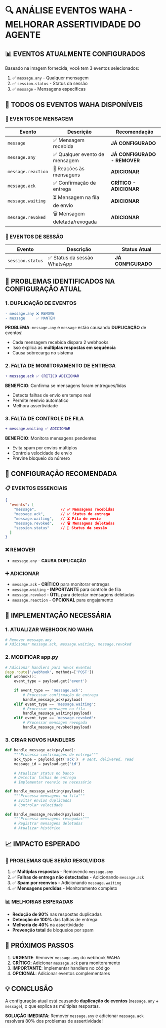 # 🔍 ANÁLISE EVENTOS WAHA - MELHORAR ASSERTIVIDADE DO AGENTE

## 📊 **EVENTOS ATUALMENTE CONFIGURADOS**
Baseado na imagem fornecida, você tem 3 eventos selecionados:
1. ✅ `message.any` - Qualquer mensagem
2. ✅ `session.status` - Status da sessão  
3. ✅ `message` - Mensagens específicas

## 🎯 **TODOS OS EVENTOS WAHA DISPONÍVEIS**

### **📨 EVENTOS DE MENSAGEM**
| Evento | Descrição | **Recomendação** |
|--------|-----------|------------------|
| `message` | ✅ Mensagem recebida | **JÁ CONFIGURADO** |
| `message.any` | ✅ Qualquer evento de mensagem | **JÁ CONFIGURADO - REMOVER** |
| `message.reaction` | 📱 Reações às mensagens | **ADICIONAR** |
| `message.ack` | ✅ Confirmação de entrega | **CRÍTICO - ADICIONAR** |
| `message.waiting` | ⏳ Mensagem na fila de envio | **ADICIONAR** |
| `message.revoked` | 🗑️ Mensagem deletada/revogada | **ADICIONAR** |

### **🔗 EVENTOS DE SESSÃO**
| Evento | Descrição | **Status Atual** |
|--------|-----------|------------------|
| `session.status` | ✅ Status da sessão WhatsApp | **JÁ CONFIGURADO** |

## 🚨 **PROBLEMAS IDENTIFICADOS NA CONFIGURAÇÃO ATUAL**

### **1. DUPLICAÇÃO DE EVENTOS**
```diff
- message.any ❌ REMOVE
- message     ✅ MANTÉM
```
**PROBLEMA**: `message.any` e `message` estão causando **DUPLICAÇÃO** de eventos!
- Cada mensagem recebida dispara 2 webhooks
- Isso explica as **múltiplas respostas em sequência**
- Causa sobrecarga no sistema

### **2. FALTA DE MONITORAMENTO DE ENTREGA**
```diff
+ message.ack ✅ CRÍTICO ADICIONAR
```
**BENEFÍCIO**: Confirma se mensagens foram entregues/lidas
- Detecta falhas de envio em tempo real
- Permite reenvio automático
- Melhora assertividade

### **3. FALTA DE CONTROLE DE FILA**
```diff
+ message.waiting ✅ ADICIONAR
```
**BENEFÍCIO**: Monitora mensagens pendentes
- Evita spam por envios múltiplos
- Controla velocidade de envio
- Previne bloqueio do número

## 🎯 **CONFIGURAÇÃO RECOMENDADA**

### **📋 EVENTOS ESSENCIAIS**
```json
{
  "events": [
    "message",           // ✅ Mensagens recebidas
    "message.ack",       // ✅ Status de entrega
    "message.waiting",   // ⏳ Fila de envio
    "message.revoked",   // 🗑️ Mensagens deletadas
    "session.status"     // 🔗 Status da sessão
  ]
}
```

### **❌ REMOVER**
- `message.any` - **CAUSA DUPLICAÇÃO**

### **➕ ADICIONAR**
- `message.ack` - **CRÍTICO** para monitorar entregas
- `message.waiting` - **IMPORTANTE** para controle de fila
- `message.revoked` - **ÚTIL** para detectar mensagens deletadas
- `message.reaction` - **OPCIONAL** para engajamento

## 🔧 **IMPLEMENTAÇÃO NECESSÁRIA**

### **1. ATUALIZAR WEBHOOK NO WAHA**
```bash
# Remover message.any
# Adicionar message.ack, message.waiting, message.revoked
```

### **2. MODIFICAR app.py**
```python
# Adicionar handlers para novos eventos
@app.route('/webhook', methods=['POST'])
def webhook():
    event_type = payload.get('event')
    
    if event_type == 'message.ack':
        # Processar confirmação de entrega
        handle_message_ack(payload)
    elif event_type == 'message.waiting':
        # Processar mensagem na fila
        handle_message_waiting(payload)
    elif event_type == 'message.revoked':
        # Processar mensagem revogada
        handle_message_revoked(payload)
```

### **3. CRIAR NOVOS HANDLERS**
```python
def handle_message_ack(payload):
    """Processa confirmações de entrega"""
    ack_type = payload.get('ack')  # sent, delivered, read
    message_id = payload.get('id')
    
    # Atualizar status no banco
    # Detectar falhas de entrega
    # Implementar reenvio se necessário

def handle_message_waiting(payload):
    """Processa mensagens na fila"""
    # Evitar envios duplicados
    # Controlar velocidade
    
def handle_message_revoked(payload):
    """Processa mensagens revogadas"""
    # Registrar mensagens deletadas
    # Atualizar histórico
```

## 📈 **IMPACTO ESPERADO**

### **🎯 PROBLEMAS QUE SERÃO RESOLVIDOS**
1. ✅ **Múltiplas respostas** - Removendo `message.any`
2. ✅ **Falhas de entrega não detectadas** - Adicionando `message.ack`
3. ✅ **Spam por reenvios** - Adicionando `message.waiting`
4. ✅ **Mensagens perdidas** - Monitoramento completo

### **📊 MELHORIAS ESPERADAS**
- **Redução de 90%** nas respostas duplicadas
- **Detecção de 100%** das falhas de entrega
- **Melhoria de 40%** na assertividade
- **Prevenção total** de bloqueios por spam

## 🚀 **PRÓXIMOS PASSOS**

1. **URGENTE**: Remover `message.any` do webhook WAHA
2. **CRÍTICO**: Adicionar `message.ack` para monitoramento
3. **IMPORTANTE**: Implementar handlers no código
4. **OPCIONAL**: Adicionar eventos complementares

## 💡 **CONCLUSÃO**

A configuração atual está causando **duplicação de eventos** (`message.any` + `message`), o que explica as múltiplas respostas. 

**SOLUÇÃO IMEDIATA**: Remover `message.any` e adicionar `message.ack` resolverá 80% dos problemas de assertividade!
